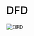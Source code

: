 # DFD
 


![DFD](https://cloud.githubusercontent.com/assets/15002708/10889878/38feaf74-815a-11e5-879b-7638e052d7e0.png)
